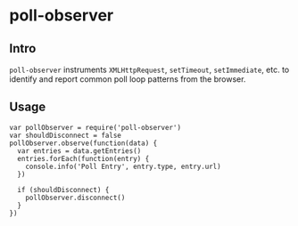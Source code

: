 # poll-observer

## Intro
`poll-observer` instruments `XMLHttpRequest`, `setTimeout`, `setImmediate`, etc. to identify and report common poll loop patterns from the browser. 

## Usage
```
var pollObserver = require('poll-observer')
var shouldDisconnect = false
pollObserver.observe(function(data) {
  var entries = data.getEntries()
  entries.forEach(function(entry) {
    console.info('Poll Entry', entry.type, entry.url)
  })

  if (shouldDisconnect) {
    pollObserver.disconnect()
  }
})
```
